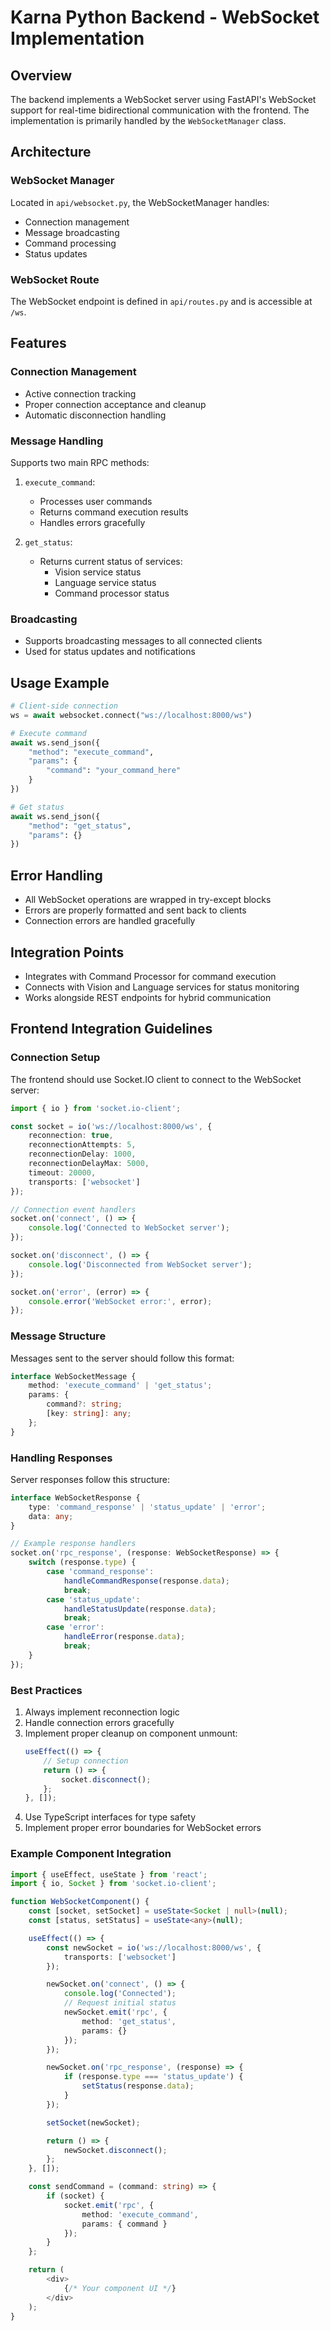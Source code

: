# Karna Python Backend - WebSocket Implementation

## Overview
The backend implements a WebSocket server using FastAPI's WebSocket support for real-time bidirectional communication with the frontend. The implementation is primarily handled by the `WebSocketManager` class.

## Architecture

### WebSocket Manager
Located in `api/websocket.py`, the WebSocketManager handles:
- Connection management
- Message broadcasting
- Command processing
- Status updates

### WebSocket Route
The WebSocket endpoint is defined in `api/routes.py` and is accessible at `/ws`.

## Features

### Connection Management
- Active connection tracking
- Proper connection acceptance and cleanup
- Automatic disconnection handling

### Message Handling
Supports two main RPC methods:
1. `execute_command`:
   - Processes user commands
   - Returns command execution results
   - Handles errors gracefully

2. `get_status`:
   - Returns current status of services:
     - Vision service status
     - Language service status
     - Command processor status

### Broadcasting
- Supports broadcasting messages to all connected clients
- Used for status updates and notifications

## Usage Example

```python
# Client-side connection
ws = await websocket.connect("ws://localhost:8000/ws")

# Execute command
await ws.send_json({
    "method": "execute_command",
    "params": {
        "command": "your_command_here"
    }
})

# Get status
await ws.send_json({
    "method": "get_status",
    "params": {}
})
```

## Error Handling
- All WebSocket operations are wrapped in try-except blocks
- Errors are properly formatted and sent back to clients
- Connection errors are handled gracefully

## Integration Points
- Integrates with Command Processor for command execution
- Connects with Vision and Language services for status monitoring
- Works alongside REST endpoints for hybrid communication

## Frontend Integration Guidelines

### Connection Setup
The frontend should use Socket.IO client to connect to the WebSocket server:

```typescript
import { io } from 'socket.io-client';

const socket = io('ws://localhost:8000/ws', {
    reconnection: true,
    reconnectionAttempts: 5,
    reconnectionDelay: 1000,
    reconnectionDelayMax: 5000,
    timeout: 20000,
    transports: ['websocket']
});

// Connection event handlers
socket.on('connect', () => {
    console.log('Connected to WebSocket server');
});

socket.on('disconnect', () => {
    console.log('Disconnected from WebSocket server');
});

socket.on('error', (error) => {
    console.error('WebSocket error:', error);
});
```

### Message Structure
Messages sent to the server should follow this format:

```typescript
interface WebSocketMessage {
    method: 'execute_command' | 'get_status';
    params: {
        command?: string;
        [key: string]: any;
    };
}
```

### Handling Responses
Server responses follow this structure:

```typescript
interface WebSocketResponse {
    type: 'command_response' | 'status_update' | 'error';
    data: any;
}

// Example response handlers
socket.on('rpc_response', (response: WebSocketResponse) => {
    switch (response.type) {
        case 'command_response':
            handleCommandResponse(response.data);
            break;
        case 'status_update':
            handleStatusUpdate(response.data);
            break;
        case 'error':
            handleError(response.data);
            break;
    }
});
```

### Best Practices
1. Always implement reconnection logic
2. Handle connection errors gracefully
3. Implement proper cleanup on component unmount:
   ```typescript
   useEffect(() => {
       // Setup connection
       return () => {
           socket.disconnect();
       };
   }, []);
   ```
4. Use TypeScript interfaces for type safety
5. Implement proper error boundaries for WebSocket errors

### Example Component Integration

```typescript
import { useEffect, useState } from 'react';
import { io, Socket } from 'socket.io-client';

function WebSocketComponent() {
    const [socket, setSocket] = useState<Socket | null>(null);
    const [status, setStatus] = useState<any>(null);

    useEffect(() => {
        const newSocket = io('ws://localhost:8000/ws', {
            transports: ['websocket']
        });

        newSocket.on('connect', () => {
            console.log('Connected');
            // Request initial status
            newSocket.emit('rpc', {
                method: 'get_status',
                params: {}
            });
        });

        newSocket.on('rpc_response', (response) => {
            if (response.type === 'status_update') {
                setStatus(response.data);
            }
        });

        setSocket(newSocket);

        return () => {
            newSocket.disconnect();
        };
    }, []);

    const sendCommand = (command: string) => {
        if (socket) {
            socket.emit('rpc', {
                method: 'execute_command',
                params: { command }
            });
        }
    };

    return (
        <div>
            {/* Your component UI */}
        </div>
    );
}